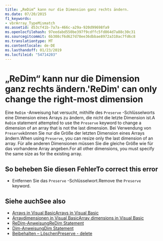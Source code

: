 ```yaml
---
title: „ReDim“ kann nur die Dimension ganz rechts ändern.
ms.date: 07/20/2015
f1_keywords:
- vbrArray_TypeMismatch
ms.assetid: d53cf41b-7a7a-466c-a29a-920d99698fa9
ms.openlocfilehash: 97eedabd550be397f9cdffc5fd864d7a88c30c31
ms.sourcegitcommit: 6b308cf6d627d78ee36dbbae8972a310ac7fd6c8
ms.translationtype: MT
ms.contentlocale: de-DE
ms.lasthandoff: 01/23/2019
ms.locfileid: "54714203"
---
```

# <a name="redim-can-only-change-the-right-most-dimension"></a><span data-ttu-id="0b992-102">„ReDim“ kann nur die Dimension ganz rechts ändern.</span><span class="sxs-lookup"><span data-stu-id="0b992-102">'ReDim' can only change the right-most dimension</span></span>
<span data-ttu-id="0b992-103">Eine `ReDim` -Anweisung hat versucht, mithilfe des `Preserve` -Schlüsselworts eine Dimension eines Arrays zu ändern, die nicht die letzte Dimension ist.</span><span class="sxs-lookup"><span data-stu-id="0b992-103">A `ReDim` statement attempted to use the `Preserve` keyword to change a dimension of an array that is not the last dimension.</span></span> <span data-ttu-id="0b992-104">Bei Verwendung von `Preserve`können Sie nur die Größe der letzten Dimension eines Arrays ändern.</span><span class="sxs-lookup"><span data-stu-id="0b992-104">When using `Preserve`, you can resize only the last dimension of an array.</span></span> <span data-ttu-id="0b992-105">Für alle anderen Dimensionen müssen Sie die gleiche Größe wie für das vorhandene Array angeben.</span><span class="sxs-lookup"><span data-stu-id="0b992-105">For all other dimensions, you must specify the same size as for the existing array.</span></span>  
  
## <a name="to-correct-this-error"></a><span data-ttu-id="0b992-106">So beheben Sie diesen Fehler</span><span class="sxs-lookup"><span data-stu-id="0b992-106">To correct this error</span></span>  
  
-   <span data-ttu-id="0b992-107">Entfernen Sie das `Preserve` -Schlüsselwort.</span><span class="sxs-lookup"><span data-stu-id="0b992-107">Remove the `Preserve` keyword.</span></span>  
  
## <a name="see-also"></a><span data-ttu-id="0b992-108">Siehe auch</span><span class="sxs-lookup"><span data-stu-id="0b992-108">See also</span></span>
- [<span data-ttu-id="0b992-109">Arrays in Visual Basic</span><span class="sxs-lookup"><span data-stu-id="0b992-109">Arrays in Visual Basic</span></span>](~/docs/visual-basic/programming-guide/language-features/arrays/index.md)
- [<span data-ttu-id="0b992-110">Arraydimensionen in Visual Basic</span><span class="sxs-lookup"><span data-stu-id="0b992-110">Array dimensions in Visual Basic</span></span>](~/docs/visual-basic/programming-guide/language-features/arrays/array-dimensions.md)
- [<span data-ttu-id="0b992-111">ReDim-Anweisung</span><span class="sxs-lookup"><span data-stu-id="0b992-111">ReDim Statement</span></span>](../../visual-basic/language-reference/statements/redim-statement.md)
- [<span data-ttu-id="0b992-112">Dim-Anweisung</span><span class="sxs-lookup"><span data-stu-id="0b992-112">Dim Statement</span></span>](../../visual-basic/language-reference/statements/dim-statement.md)
- [<span data-ttu-id="0b992-113">Beibehalten – Löschen</span><span class="sxs-lookup"><span data-stu-id="0b992-113">Preserve - delete</span></span>](https://msdn.microsoft.com/library/91badeab-b4e0-48b6-92c9-9f0c8f995d81)
